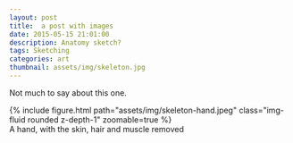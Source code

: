 ```yaml
---
layout: post
title:  a post with images
date: 2015-05-15 21:01:00
description: Anatomy sketch?
tags: Sketching
categories: art
thumbnail: assets/img/skeleton.jpg
---
```

Not much to say about this one. 

<div class="row mt-3">
    <div class="col-sm mt-3 mt-md-0">
        {% include figure.html path="assets/img/skeleton-hand.jpeg" class="img-fluid rounded z-depth-1" zoomable=true %}
    </div>
</div>
<div class="caption">
    A hand, with the skin, hair and muscle removed
</div>
